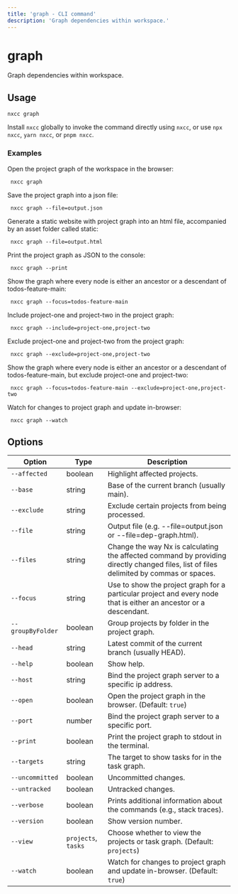 ```yaml
---
title: 'graph - CLI command'
description: 'Graph dependencies within workspace.'
---
```


# graph

Graph dependencies within workspace.

## Usage

```shell
nxcc graph
```

Install `nxcc` globally to invoke the command directly using `nxcc`, or use `npx nxcc`, `yarn nxcc`, or `pnpm nxcc`.

### Examples

Open the project graph of the workspace in the browser:

```shell
 nxcc graph
```

Save the project graph into a json file:

```shell
 nxcc graph --file=output.json
```

Generate a static website with project graph into an html file, accompanied by an asset folder called static:

```shell
 nxcc graph --file=output.html
```

Print the project graph as JSON to the console:

```shell
 nxcc graph --print
```

Show the graph where every node is either an ancestor or a descendant of todos-feature-main:

```shell
 nxcc graph --focus=todos-feature-main
```

Include project-one and project-two in the project graph:

```shell
 nxcc graph --include=project-one,project-two
```

Exclude project-one and project-two from the project graph:

```shell
 nxcc graph --exclude=project-one,project-two
```

Show the graph where every node is either an ancestor or a descendant of todos-feature-main, but exclude project-one and project-two:

```shell
 nxcc graph --focus=todos-feature-main --exclude=project-one,project-two
```

Watch for changes to project graph and update in-browser:

```shell
 nxcc graph --watch
```

## Options

| Option            | Type                | Description                                                                                                                             |
| ----------------- | ------------------- | --------------------------------------------------------------------------------------------------------------------------------------- |
| `--affected`      | boolean             | Highlight affected projects.                                                                                                            |
| `--base`          | string              | Base of the current branch (usually main).                                                                                              |
| `--exclude`       | string              | Exclude certain projects from being processed.                                                                                          |
| `--file`          | string              | Output file (e.g. --file=output.json or --file=dep-graph.html).                                                                         |
| `--files`         | string              | Change the way Nx is calculating the affected command by providing directly changed files, list of files delimited by commas or spaces. |
| `--focus`         | string              | Use to show the project graph for a particular project and every node that is either an ancestor or a descendant.                       |
| `--groupByFolder` | boolean             | Group projects by folder in the project graph.                                                                                          |
| `--head`          | string              | Latest commit of the current branch (usually HEAD).                                                                                     |
| `--help`          | boolean             | Show help.                                                                                                                              |
| `--host`          | string              | Bind the project graph server to a specific ip address.                                                                                 |
| `--open`          | boolean             | Open the project graph in the browser. (Default: `true`)                                                                                |
| `--port`          | number              | Bind the project graph server to a specific port.                                                                                       |
| `--print`         | boolean             | Print the project graph to stdout in the terminal.                                                                                      |
| `--targets`       | string              | The target to show tasks for in the task graph.                                                                                         |
| `--uncommitted`   | boolean             | Uncommitted changes.                                                                                                                    |
| `--untracked`     | boolean             | Untracked changes.                                                                                                                      |
| `--verbose`       | boolean             | Prints additional information about the commands (e.g., stack traces).                                                                  |
| `--version`       | boolean             | Show version number.                                                                                                                    |
| `--view`          | `projects`, `tasks` | Choose whether to view the projects or task graph. (Default: `projects`)                                                                |
| `--watch`         | boolean             | Watch for changes to project graph and update in-browser. (Default: `true`)                                                             |
